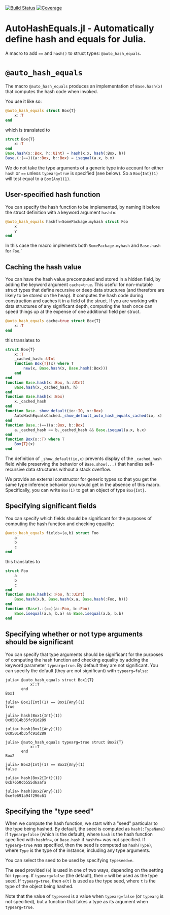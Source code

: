 [![Build Status](https://github.com/JuliaServices/AutoHashEquals.jl/actions/workflows/CI.yml/badge.svg?branch=main)](https://github.com/JuliaServices/AutoHashEquals.jl/actions/workflows/CI.yml?query=branch%3Amain)
[![Coverage](https://codecov.io/gh/JuliaServices/AutoHashEquals.jl/branch/main/graph/badge.svg)](https://codecov.io/gh/JuliaServices/AutoHashEquals.jl)

# AutoHashEquals.jl - Automatically define hash and equals for Julia.

A macro to add `==` and `hash()` to struct types: `@auto_hash_equals`.

# `@auto_hash_equals`

The macro `@auto_hash_equals` produces an implementation of `Base.hash(x)` that computes the hash code when invoked.

You use it like so:

```julia
@auto_hash_equals struct Box{T}
    x::T
end
```

which is translated to

```julia
struct Box{T}
    x::T
end
Base.hash(x::Box, h::UInt) = hash(x.x, hash(:Box, h))
Base.(:(==))(a::Box, b::Box) = isequal(a.x, b.x)
```

We do not take the type arguments of a generic type into account for either `hash` or `==` unless `typearg=true` is specified (see below).  So a `Box{Int}(1)` will test equal to a `Box{Any}(1)`.

## User-specified hash function

You can specify the hash function to be implemented, by naming it before the struct definition with a keyword argument `hashfn`:

```julia
@auto_hash_equals hashfn=SomePackage.myhash struct Foo
    x
    y
end
```

In this case the macro implements both `SomePackage.myhash` and `Base.hash` for `Foo`.`

## Caching the hash value

You can have the hash value precomputed and stored in a hidden field, by adding the keyword argument `cache=true`. This useful for non-mutable struct types that define recursive or deep data structures (and therefore are likely to be stored on the heap).  It computes the hash code during construction and caches it in a field of the struct.  If you are working with data structures of any significant depth, computing the hash once can speed things up at the expense of one additional field per struct.

```julia
@auto_hash_equals cache=true struct Box{T}
    x::T
end
```

this translates to

```julia
struct Box{T}
    x::T
    _cached_hash::UInt
    function Box{T}(x) where T
        new(x, Base.hash(x, Base.hash(:Box)))
    end
end
function Base.hash(x::Box, h::UInt)
    Base.hash(x._cached_hash, h)
end
function Base.hash(x::Box)
    x._cached_hash
end
function Base._show_default(io::IO, x::Box)
    AutoHashEqualsCached._show_default_auto_hash_equals_cached(io, x)
end
function Base.:(==)(a::Box, b::Box)
    a._cached_hash == b._cached_hash && Base.isequal(a.x, b.x)
end
function Box(x::T) where T
    Box{T}(x)
end
```

The definition of `_show_default(io,x)` prevents display of the `_cached_hash` field while preserving the behavior of `Base.show(...)` that handles self-recursive data structures without a stack overflow.

We provide an external constructor for generic types so that you get the same type inference behavior you would get in the absence of this macro.  Specifically, you can write `Box(1)` to get an object of type `Box{Int}`.

## Specifying significant fields

You can specify which fields should be significant for the purposes of computing the hash function and checking equality:

```julia
@auto_hash_equals fields=(a,b) struct Foo
    a
    b
    c
end
```

this translates to

```julia
struct Foo
    a
    b
    c
end
function Base.hash(x::Foo, h::UInt)
    Base.hash(x.b, Base.hash(x.a, Base.hash(:Foo, h)))
end
function (Base).:(==)(a::Foo, b::Foo)
    Base.isequal(a.a, b.a) && Base.isequal(a.b, b.b)
end
```

## Specifying whether or not type arguments should be significant

You can specify that type arguments should be significant for the purposes of computing the hash function and checking equality by adding the keyword parameter `typearg=true`.  By default they are not significant.  You can specify the default (they are not significant) with `typearg=false`:

```julia-repl
julia> @auto_hash_equals struct Box1{T}
           x::T
       end
Box1

julia> Box1{Int}(1) == Box1{Any}(1)
true

julia> hash(Box1{Int}(1))
0x05014b35fc91d289

julia> hash(Box1{Any}(1))
0x05014b35fc91d289

julia> @auto_hash_equals typearg=true struct Box2{T}
           x::T
       end
Box2

julia> Box2{Int}(1) == Box2{Any}(1)
false

julia> hash(Box2{Int}(1))
0xb7650cb555d6aafa

julia> hash(Box2{Any}(1))
0xefe691a94f296c61
```

## Specifying the "type seed"

When we compute the hash function, we start with a "seed" particular to the type being hashed.
By default, the seed is computed as `hash(:TypeName)` if `typearg=false` (which is the default),
where `hash` is the hash function specified with `hashfn=`, or `Base.hash` if `hashfn=` was not specified.
If `typearg=true` was specified, then the seed is computed as `hash(Type)`,
where `Type` is the type of the instance, including any type arguments.

You can select the seed to be used by specifying `typeseed=e`.

The seed provided (`e`) is used in one of two ways, depending on the setting for `typearg`.
If `typearg=false` (the default), then `e` will be used as the type seed.
If `typearg=true`, then `e(t)` is used as the type seed, where `t` is the type of the object being hashed.

Note that the value of `typeseed` is a value when `typearg=false` (or `typearg` is not specified),
but a function that takes a type as its argument when `typearg=true`.
